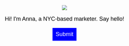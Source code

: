 <head>
  <title>Anna Dowlin</title>
  <style>
    body {
      text-align: center;
      background: url("http://mumbaiindia.com/wp-content/uploads/2017/07/636126590517793867-GettyImages-499425462.jpg");
      background-size: cover;
      background-position:  fixed;
      color: black;
      font-family: helvetica;
    }
    p {
      font-size: 18px;
    }
    input {
      border: 0;
      padding: 10px;
      font-size: 18px;
    }
    input[type="submit"] {
      background: blue;
      color: white;
    }
  </style>
</head>
<body>
  <img src="/assets/anna.png">
  <p>Hi! I'm Anna, a NYC-based marketer. Say hello!</p>
  <input type="submit">
</body>
